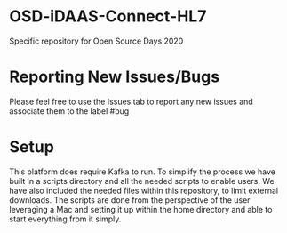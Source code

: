 # OSD-iDAAS-Connect-HL7
Specific repository for Open Source Days 2020

# Reporting New Issues/Bugs
Please feel free to use the Issues tab to report any new issues and associate them to the label #bug

# Setup
This platform does require Kafka to run. To simplify the process we have built in a scripts directory and all the needed scripts to enable users. We have also included the needed files within this repository, to limit external downloads. The scripts are done from the perspective of the user leveraging a Mac and setting it up within the home directory and able to start everything from it simply. 

